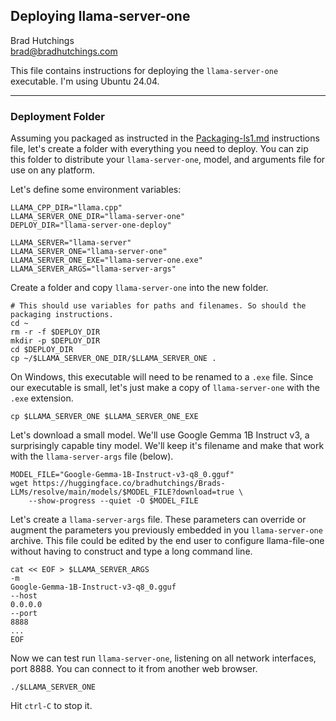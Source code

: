 ## Deploying llama-server-one

Brad Hutchings<br/>
brad@bradhutchings.com

This file contains instructions for deploying the `llama-server-one` executable. I'm using Ubuntu 24.04.

---
### Deployment Folder
Assuming you packaged as instructed in the [Packaging-ls1.md](Packaging-ls1.md) instructions file, let's create a folder with everything you need to deploy. You can zip this folder to distribute your `llama-server-one`, model, and arguments file for use on any platform. 

Let's define some environment variables:
```
LLAMA_CPP_DIR="llama.cpp"
LLAMA_SERVER_ONE_DIR="llama-server-one"
DEPLOY_DIR="llama-server-one-deploy"

LLAMA_SERVER="llama-server"
LLAMA_SERVER_ONE="llama-server-one"
LLAMA_SERVER_ONE_EXE="llama-server-one.exe"
LLAMA_SERVER_ARGS="llama-server-args"
```

Create a folder and copy `llama-server-one` into the new folder.
```
# This should use variables for paths and filenames. So should the packaging instructions.
cd ~
rm -r -f $DEPLOY_DIR
mkdir -p $DEPLOY_DIR
cd $DEPLOY_DIR
cp ~/$LLAMA_SERVER_ONE_DIR/$LLAMA_SERVER_ONE .
```

On Windows, this executable will need to be renamed to a `.exe` file. Since our executable is small, let's just make a copy of `llama-server-one` with the `.exe` extension.

```
cp $LLAMA_SERVER_ONE $LLAMA_SERVER_ONE_EXE
```

Let's download a small model. We'll use Google Gemma 1B Instruct v3, a surprisingly capable tiny model. We'll keep it's filename and make that work with the `llama-server-args` file (below).
```
MODEL_FILE="Google-Gemma-1B-Instruct-v3-q8_0.gguf"
wget https://huggingface.co/bradhutchings/Brads-LLMs/resolve/main/models/$MODEL_FILE?download=true \
    --show-progress --quiet -O $MODEL_FILE
```

Let's create a `llama-server-args` file. These parameters can override or augment the parameters you previously embedded in you `llama-server-one` archive. This file could be edited by the end user to configure llama-file-one without having to construct and type a long command line.
```
cat << EOF > $LLAMA_SERVER_ARGS
-m
Google-Gemma-1B-Instruct-v3-q8_0.gguf
--host
0.0.0.0
--port
8888
...
EOF
```

Now we can test run `llama-server-one`, listening on all network interfaces, port 8888. You can connect to it from another web browser.
```
./$LLAMA_SERVER_ONE
```

Hit `ctrl-C` to stop it.

